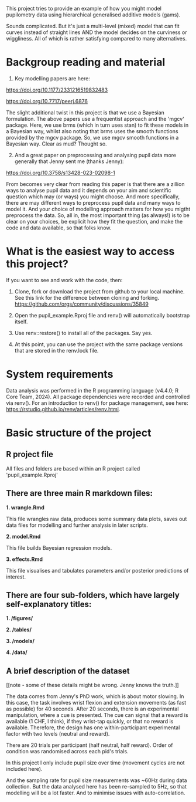 This project tries to provide an example of how you might model pupilometry data using hierarchical generalised additive models (gams).

Sounds complicated. But it's just a multi-level (mixed) model that can fit curves instead of straight lines AND the model decides on the curviness or wiggliness. All of which is rather satisfying compared to many alternatives.

# Backgroup reading and material #

1. Key modelling papers are here:

https://doi.org/10.1177/2331216519832483

https://doi.org/10.7717/peerj.6876


The slight additional twist in this project is that we use a Bayesian formulation. The above papers use a frequentist approach and the 'mgcv' package. Here, we use brms (which in turn uses stan) to fit these models in a Bayesian way, whilst also noting that brms uses the smooth functions provided by the mgcv package. So, we use mgcv smooth functions in a Bayesian way. Clear as mud? Thought so.

2. And a great paper on preprocessing and analysing pupil data more generally that Jenny sent me (thanks Jenny):

https://doi.org/10.3758/s13428-023-02098-1

From becomes very clear from reading this paper is that there are a zillion ways to analyse pupil data and it depends on your aim and scientific question which may (or ways) you might choose. And more specifically, there are may different ways to preprocess pupil data and many ways to model it. And your choice of modelling approach matters for how you migtht preprocess the data. So, all in, the most important thing (as always!) is to be clear on your choices, be explicit how they fit the question, and make the code and data available, so that folks know.


# What is the easiest way to access this project? #

If you want to see and work with the code, then:

1. Clone, fork or download the project from github to your local machine.
See this link for the difference between cloning and forking. https://github.com/orgs/community/discussions/35849

2. Open the pupil_example.Rproj file and renv() will automatically bootstrap itself.

3. Use renv::restore() to install all of the packages. Say yes.

4. At this point, you can use the project with the same package versions that are stored in the renv.lock file.

# System requirements #

Data analysis was performed in the R programming language (v4.4.0; R Core Team, 2024). 
All package dependencies were recorded and controlled via renv(). 
For an introduction to renv() for package management, see here: https://rstudio.github.io/renv/articles/renv.html.


# Basic structure of the project #

## R project file ##

All files and folders are based within an R project called 'pupil_example.Rproj'

## There are three main R markdown files: ##

**1. wrangle.Rmd**

This file wrangles raw data, produces some summary data plots, saves out data files for modelling and further analysis in later scripts.

**2. model.Rmd**

This file builds Bayesian regression models.

**3. effects.Rmd**

This file visualises and tabulates parameters and/or posterior predictions of interest.

## There are four sub-folders, which have largely self-explanatory titles: ##

**1. /figures/**

**2. /tables/**

**3. /models/**

**4. /data/**

## A brief description of the dataset ##

[[note - some of these details might be wrong. Jenny knows the truth.]]

The data comes from Jenny's PhD work, which is about motor slowing. In this case, the task involves wrist flexion and extension movements (as fast as possible) for 40 seconds. After 20 seconds, there is an experimental manipulation, where a cue is presented. The cue can signal that a reward is available (1 CHF, I think), if they wrist-tap quickly, or that no reward is available. Therefore, the design has one within-participant experimental factor with two levels (neutral and reward).

There are 20 trials per participant (half neutral, half reward). Order of condition was randomised across each pid's trials.

In this project I only include pupil size over time (movement cycles are not included here).

And the sampling rate for pupil size measurements was ~60Hz during data collection. But the data analysed here has been re-sampled to 5Hz, so that modelling will be a lot faster. And to minimise issues with auto-correlation. 





